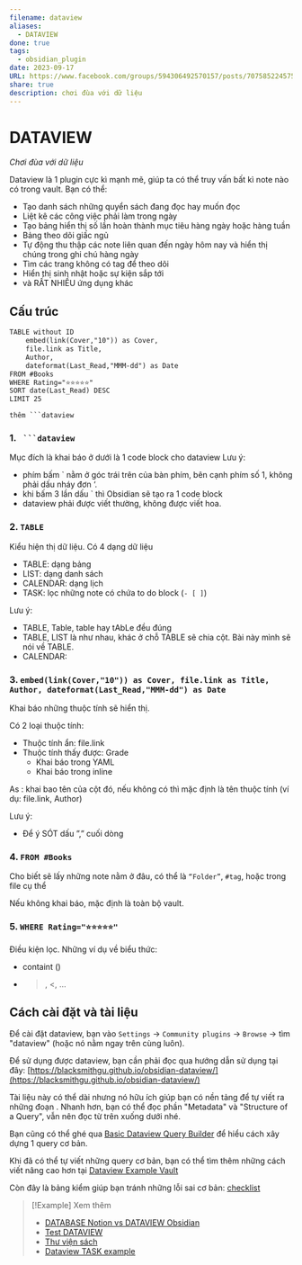 ```yaml
---
filename: dataview
aliases:
  - DATAVIEW
done: true
tags:
  - obsidian_plugin
date: 2023-09-17
URL: https://www.facebook.com/groups/594306492570157/posts/707585224575616/
share: true
description: chơi đùa với dữ liệu
---
```


# DATAVIEW
*Chơi đùa với dữ liệu*

Dataview là 1 plugin cực kì mạnh mẽ, giúp ta có thể truy vấn bất kì note nào có trong vault. Bạn có thể:

- Tạo danh sách những quyển sách đang đọc hay muốn đọc
- Liệt kê các công việc phải làm trong ngày
- Tạo bảng hiển thị số lần hoàn thành mục tiêu hàng ngày hoặc hàng tuần
- Bảng theo dõi giấc ngủ
- Tự động thu thập các note liên quan đến ngày hôm nay và hiển thị chúng trong ghi chú hàng ngày
- Tìm các trang không có tag để theo dõi
- Hiển thị sinh nhật hoặc sự kiện sắp tới
- và RẤT NHIỀU ứng dụng khác

## Cấu trúc 

```md
TABLE without ID
	embed(link(Cover,"10")) as Cover,
	file.link as Title,
	Author,
	dateformat(Last_Read,"MMM-dd") as Date
FROM #Books
WHERE Rating="⭐⭐⭐⭐⭐"
SORT date(Last_Read) DESC
LIMIT 25
```

`thêm ```dataview`

### 1. ` ```dataview`
Mục đích là khai báo ở dưới là 1 code block cho dataview
Lưu ý:

- phím bấm \` nằm ở góc trái trên của bàn phím, bên cạnh phím số 1, không phải dấu nháy đơn ‘.
- khi bấm 3 lần dấu \` thì Obsidian sẽ tạo ra 1 code block
- dataview phải được viết thường, không được viết hoa.

### 2. `TABLE`
Kiểu hiện thị dữ liệu. Có 4 dạng dữ liệu

- TABLE: dạng bảng
- LIST: dạng danh sách
- CALENDAR: dạng lịch
- TASK: lọc những note có chứa to do block (`- [ ]`)

Lưu ý:

- TABLE, Table, table hay tAbLe đều đúng 
- TABLE, LIST là như nhau, khác ở chỗ TABLE sẽ chia cột. Bài này mình sẽ nói về TABLE.
- CALENDAR: 

### 3. `embed(link(Cover,"10")) as Cover, file.link as Title, Author, dateformat(Last_Read,"MMM-dd") as Date`
Khai báo những thuộc tính sẽ hiển thị.

Có 2 loại thuộc tính:

- Thuộc tính ẩn: file.link
- Thuộc tính thấy được: Grade
	- Khai báo trong YAML
	- Khai báo trong inline


As : khai bao tên của cột đó, nếu không có thì mặc định là tên thuộc tính (ví dụ: file.link, Author)

Lưu ý:
- Để ý SÓT dấu ”,” cuối dòng


### 4. `FROM #Books`
Cho biết sẽ lấy những note nằm ở đâu, có thể là `“Folder”`, `#tag`, hoặc trong file cụ thể

Nếu không khai báo, mặc định là toàn bộ vault.

### 5. `WHERE Rating="⭐⭐⭐⭐⭐"`
Điều kiện lọc.
Những ví dụ về biểu thức:
- containt ()
- >, <, …

## Cách cài đặt và tài liệu

Để cài đặt dataview, bạn vào `Settings` → `Community plugins` → `Browse` → tìm "dataview" (hoặc nó nằm ngay trên cùng luôn).

Để sử dụng được dataview, bạn cần phải đọc qua hướng dẫn sử dụng tại đây: [https://blacksmithgu.github.io/obsidian-dataview/](https://blacksmithgu.github.io/obsidian-dataview/)

Tài liệu này có thể dài nhưng nó hữu ích giúp bạn có nền tảng để tự viết ra những đoạn . Nhanh hơn, bạn có thể đọc phần "Metadata" và "Structure of a Query", vẫn nên đọc từ trên xuống dưới nhé.

Bạn cũng có thể ghé qua [Basic Dataview Query Builder](https://s-blu.github.io/basic-dataview-query-builder/) để hiểu cách xây dựng 1 query cơ bản.

Khi đã có thể tự viết những query cơ bản, bạn có thể tìm thêm những cách viết nâng cao hơn tại [Dataview Example Vault](https://s-blu.github.io/obsidian_dataview_example_vault/)

Còn đây là bảng kiểm giúp bạn tránh những lỗi sai cơ bản: [checklist](https://docs.google.com/document/d/1P8QljzvtmdpL1mfA2VL5Q972bRAsU1-CLxryVIgH80w/edit)


> [!Example] Xem thêm
> - [DATABASE Notion vs DATAVIEW Obsidian](./database-notion-vs-dataview-obsidian.md)
> - [Test DATAVIEW](./test-dataview.md)
> - [Thư viện sách](./thu-vien-sach-template.md)
> - [Dataview TASK example](./dataview-task-example.md)